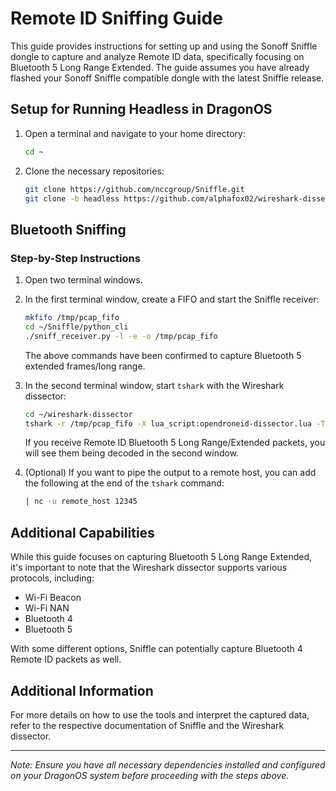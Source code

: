 # Remote ID Sniffing Guide

This guide provides instructions for setting up and using the Sonoff Sniffle dongle to capture and analyze Remote ID data, specifically focusing on Bluetooth 5 Long Range Extended. The guide assumes you have already flashed your Sonoff Sniffle compatible dongle with the latest Sniffle release.

## Setup for Running Headless in DragonOS

1. Open a terminal and navigate to your home directory:
    ```bash
    cd ~
    ```

2. Clone the necessary repositories:
    ```bash
    git clone https://github.com/nccgroup/Sniffle.git
    git clone -b headless https://github.com/alphafox02/wireshark-dissector.git
    ```

## Bluetooth Sniffing

### Step-by-Step Instructions

1. Open two terminal windows.

2. In the first terminal window, create a FIFO and start the Sniffle receiver:
    ```bash
    mkfifo /tmp/pcap_fifo
    cd ~/Sniffle/python_cli
    ./sniff_receiver.py -l -e -o /tmp/pcap_fifo
    ```
    The above commands have been confirmed to capture Bluetooth 5 extended frames/long range.

3. In the second terminal window, start `tshark` with the Wireshark dissector:
    ```bash
    cd ~/wireshark-dissector
    tshark -r /tmp/pcap_fifo -X lua_script:opendroneid-dissector.lua -T json
    ```
    If you receive Remote ID Bluetooth 5 Long Range/Extended packets, you will see them being decoded in the second window.

4. (Optional) If you want to pipe the output to a remote host, you can add the following at the end of the `tshark` command:
    ```bash
    | nc -u remote_host 12345
    ```

## Additional Capabilities

While this guide focuses on capturing Bluetooth 5 Long Range Extended, it's important to note that the Wireshark dissector supports various protocols, including:
- Wi-Fi Beacon
- Wi-Fi NAN
- Bluetooth 4
- Bluetooth 5

With some different options, Sniffle can potentially capture Bluetooth 4 Remote ID packets as well.

## Additional Information

For more details on how to use the tools and interpret the captured data, refer to the respective documentation of Sniffle and the Wireshark dissector.

---

*Note: Ensure you have all necessary dependencies installed and configured on your DragonOS system before proceeding with the steps above.*
